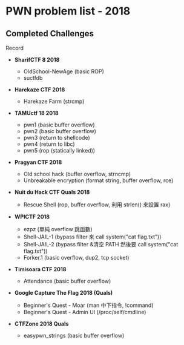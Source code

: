 # PWN problem list - 2018

## Completed Challenges
Record

* **SharifCTF 8 2018**
	- OldSchool-NewAge (basic ROP)
	- suctfdb

* **Harekaze CTF 2018**
	- Harekaze Farm (strcmp)

* **TAMUctf 18 2018**
	- pwn1 (basic buffer overflow)
	- pwn2 (basic buffer overflow)
	- pwn3 (return to shellcode) 
	- pwn4 (return to libc)
	- pwn5 (rop (statically linked))

* **Pragyan CTF 2018**
	- Old school hack (buffer overflow, strncmp)
	- Unbreakable encryption (format string, buffer overflow, rce)

* **Nuit du Hack CTF Quals 2018**
	- Rescue Shell (rop, buffer overflow, 利用 strlen() 來設置 rax)

* **WPICTF 2018**
	- ezpz (單純 overflow 跳函數)
	- Shell-JAIL-1 (bypass filter 來 call system("cat flag.txt"))
	- Shell-JAIL-2 (bypass filter &清空 PATH 然後要 call system("cat flag.txt"))
	- Forker.1 (basic overflow, dup2, tcp socket)

* **Timisoara CTF 2018**
	- Attendance (basic buffer overflow)

* **Google Capture The Flag 2018 (Quals)**
	- Beginner's Quest - Moar (man 中下指令, !command)
	- Beginner's Quest - Admin UI (/proc/self/cmdline)

* **CTFZone 2018 Quals**
	- easypwn_strings (basic buffer overflow)
